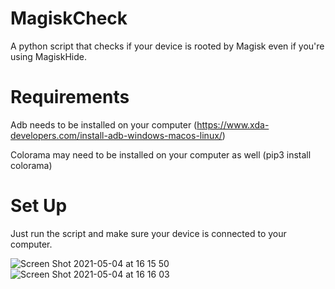 # MagiskCheck
A python script that checks if your device is rooted by Magisk even if you're using MagiskHide.



# Requirements
Adb needs to be installed on your computer (https://www.xda-developers.com/install-adb-windows-macos-linux/)

Colorama may need to be installed on your computer as well (pip3 install colorama)



# Set Up
Just run the script and make sure your device is connected to your computer.

![Screen Shot 2021-05-04 at 16 15 50](https://user-images.githubusercontent.com/66463744/117009063-091faa80-acf4-11eb-9083-8e265370eacc.png)
![Screen Shot 2021-05-04 at 16 16 03](https://user-images.githubusercontent.com/66463744/117009067-09b84100-acf4-11eb-8cd0-75cf81ecd4b5.png)
